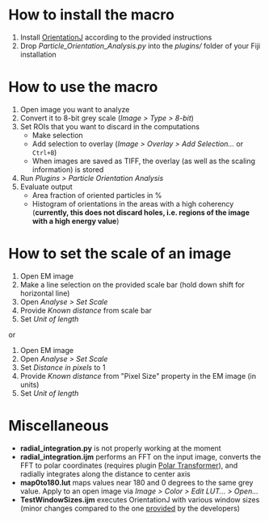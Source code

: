 # How to install the macro
1. Install [OrientationJ](http://bigwww.epfl.ch/demo/orientation/) according to the provided instructions
2. Drop *Particle\_Orientation\_Analysis.py* into the *plugins/* folder of your Fiji installation

# How to use the macro
1. Open image you want to analyze
2. Convert it to 8-bit grey scale (*Image > Type > 8-bit*)
3. Set ROIs that you want to discard in the computations
    - Make selection
    - Add selection to overlay (*Image > Overlay > Add Selection...* or `Ctrl+B`)
    - When images are saved as TIFF, the overlay (as well as the scaling information) is stored
3. Run *Plugins > Particle Orientation Analysis*
4. Evaluate output
    * Area fraction of oriented particles in %
    * Histogram of orientations in the areas with a high coherency (**currently, this does not discard holes, i.e. regions of the image with a high energy value**)

# How to set the scale of an image
1. Open EM image
2. Make a line selection on the provided scale bar (hold down shift for horizontal line)
3. Open *Analyse > Set Scale*
4. Provide *Known distance* from scale bar
5. Set *Unit of length*

or

1. Open EM image
2. Open *Analyse > Set Scale*
3. Set *Distance in pixels* to 1
3. Provide *Known distance* from "Pixel Size" property in the EM image (in units)
4. Set *Unit of length*

# Miscellaneous
* **radial_integration.py** is not properly working at the moment
* **radial_integration.ijm** performs an FFT on the input image, converts the FFT to polar coordinates (requires plugin [Polar Transformer](http://rsb.info.nih.gov/ij/plugins/polar-transformer.html)), and radially integrates along the distance to center axis
* **map0to180.lut** maps values near 180 and 0 degrees to the same grey value. Apply to an open image via *Image > Color > Edit LUT... > Open...*
* **TestWindowSizes.ijm** executes OrientationJ with various window sizes (minor changes compared to the one [provided](http://bigwww.epfl.ch/demo/orientation/tree-orientation.txt) by the developers)
